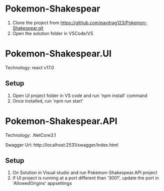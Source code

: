 # Pokemon-Shakespear
1. Clone the project from https://github.com/pavitrag123/Pokemon-Shakespear.git
2. Open the solution folder in VSCode/VS

# Pokemon-Shakespear.UI
Technology: react v17.0

## Setup
1. Open UI project folder in VS code and run 'npm install' command
2. Once installed, run 'npm run start'

# Pokemon-Shakespear.API
Technology: .NetCore3.1

Swagger Url: http://localhost:2531/swagger/index.html

## Setup
1. On Solution in Visual studio and run Pokemon-Shakespear.API project
2. If UI project is running at a port different than '3001', update the port in 'AllowedOrigins' appsettings
